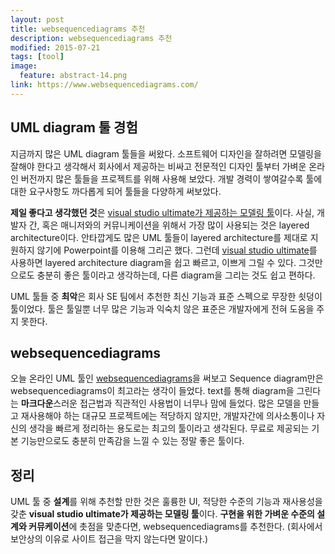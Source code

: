 ```yaml
---
layout: post
title: websequencediagrams 추천
description: websequencediagrams 추천
modified: 2015-07-21
tags: [tool]
image:
  feature: abstract-14.png
link: https://www.websequencediagrams.com/
---
```


## UML diagram 툴 경험

지금까지 많은 UML diagram 툴들을 써왔다. 소프트웨어 디자인을 잘하려면 모델링을 잘해야 한다고 생각해서 회사에서 제공하는 비싸고 전문적인 디자인 툴부터 가벼운 온라인 버전까지 많은 툴들을 프로젝트를 위해 사용해 보았다. 
개발 경력이 쌓여갈수록 툴에 대한 요구사항도 까다롭게 되어 툴들을 다양하게 써보았다. 

**제일 좋다고 생각했던 것**은 <u>visual studio ultimate가 제공하는 모델링 툴</u>이다. 사실, 개발자 간, 혹은 매니저와의 커뮤니케이션을 위해서 가장 많이 사용되는 것은 layered architecture이다. 안타깝게도 많은 UML 툴들이 layered architecture를 제대로 지원하지 않기에 Powerpoint를 이용해 그리곤 했다. 그런데 <u>visual studio ultimate</u>를 사용하면 layered architecture diagram을 쉽고 빠르고, 이쁘게 그릴 수 있다. 그것만으로도 충분히 좋은 툴이라고 생각하는데, 다른 diagram을 그리는 것도 쉽고 편하다. 

UML 툴들 중 **최악**은 회사 SE 팀에서 추천한 최신 기능과 표준 스펙으로 무장한 쇳덩이 툴이었다. 툴은 툴일뿐 너무 많은 기능과 익숙치 않은 표준은 개발자에게 전혀 도움을 주지 못한다. 

## websequencediagrams

오늘 온라인 UML 툴인 [websequencediagrams](https://www.websequencediagrams.com/)을 써보고 Sequence diagram만은 websequencediagrams이 최고라는 생각이 들었다. text를 통해 diagram을 그린다는 **마크다운**스러운 접근법과 직관적인 사용법이 너무나 맘에 들었다. 많은 모델을 만들고 재사용해야 하는 대규모 프로젝트에는 적당하지 않지만, 개발자간에 의사소통이나 자신의 생각을 빠르게 정리하는 용도로는 최고의 툴이라고 생각된다. 무료로 제공되는 기본 기능만으로도 충분히 만족감을 느낄 수 있는 정말 좋은 툴이다. 
 
## 정리

 UML 툴 중 **설계**를 위해 추천할 만한 것은 훌륭한 UI, 적당한 수준의 기능과 재사용성을 갖춘 **visual studio ultimate가 제공하는 모델링 툴**이다. **구현을 위한 가벼운 수준의 설계와 커뮤케이션**에 촛점을 맞춘다면, websequencediagrams를 추천한다. (회사에서 보안상의 이유로 사이트 접근을 막지 않는다면 말이다.) 
